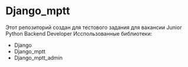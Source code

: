 # Django_mptt
Этот репозиторий создан для тестового задания для вакансии Junior Python Backend Developer
Исспользованные библиотеки:
* Django
* Django_mptt
* Django_mptt_admin